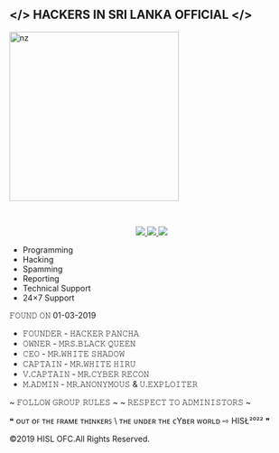 ## </> HACKERS IN SRI LANKA OFFICIAL </>


<img src="https://telegra.ph/file/611fcbc5979c81afbf61f.jpg" alt="nz" width="300"/>
</p>



<div>
&nbsp;
<div id="stats">
<p align="center">
  <a href="https://github.com/hackersinsrilankaofc">
    <img src="https://komarev.com/ghpvc/?username=hackersinsrilankaofc=Profile%20views&color=ff69b4&label=Profile+Views&style=plastic">

  </a>
  <a href="https://github.com/hackersinsrilankaofc?tab=stars">
    <img src="https://img.shields.io/github/stars/hackersinsrilankaofc?color=ff69b4&label=Stars&style=plastic">

  </a>
  <a href="https://github.com/hackersinsrilankaofc?tab=followers">
    <img src="https://img.shields.io/github/followers/hackersinsrilankaofc?color=ff69b4&label=Followers&style=plastic">

  </a>
</p>



- Programming
- Hacking
- Spamming
- Reporting
- Technical Support
- 24×7 Support

𝙵𝙾𝚄𝙽𝙳 𝙾𝙽 01-03-2019 

- 𝙵𝙾𝚄𝙽𝙳𝙴𝚁 - 𝙷𝙰𝙲𝙺𝙴𝚁 𝙿𝙰𝙽𝙲𝙷𝙰
- 𝙾𝚆𝙽𝙴𝚁 - 𝙼𝚁𝚂.𝙱𝙻𝙰𝙲𝙺 𝚀𝚄𝙴𝙴𝙽
- 𝙲𝙴𝙾 - 𝙼𝚁.𝚆𝙷𝙸𝚃𝙴 𝚂𝙷𝙰𝙳𝙾𝚆
- 𝙲𝙰𝙿𝚃𝙰𝙸𝙽 - 𝙼𝚁.𝚆𝙷𝙸𝚃𝙴 𝙷𝙸𝚁𝚄
- 𝚅.𝙲𝙰𝙿𝚃𝙰𝙸𝙽 - 𝙼𝚁.𝙲𝚈𝙱𝙴𝚁 𝚁𝙴𝙲𝙾𝙽
- 𝙼.𝙰𝙳𝙼𝙸𝙽 - 𝙼𝚁.𝙰𝙽𝙾𝙽𝚈𝙼𝙾𝚄𝚂 & 𝚄.𝙴𝚇𝙿𝙻𝙾𝙸𝚃𝙴𝚁

~ 𝙵𝙾𝙻𝙻𝙾𝚆 𝙶𝚁𝙾𝚄𝙿 𝚁𝚄𝙻𝙴𝚂 ~
~ 𝚁𝙴𝚂𝙿𝙴𝙲𝚃 𝚃𝙾 𝙰𝙳𝙼𝙸𝙽𝙸𝚂𝚃𝙾𝚁𝚂 ~

❝ ᴏᴜᴛ ᴏꜰ ᴛʜᴇ ꜰʀᴀᴍᴇ ᴛʜɪɴᴋᴇʀꜱ \ ᴛʜᴇ ᴜɴᴅᴇʀ ᴛʜᴇ ᴄYʙᴇʀ ᴡᴏʀʟᴅ ⇨ НІЅŁ²⁰²² ❞

©2019 HISL OFC.All Rights Reserved.
